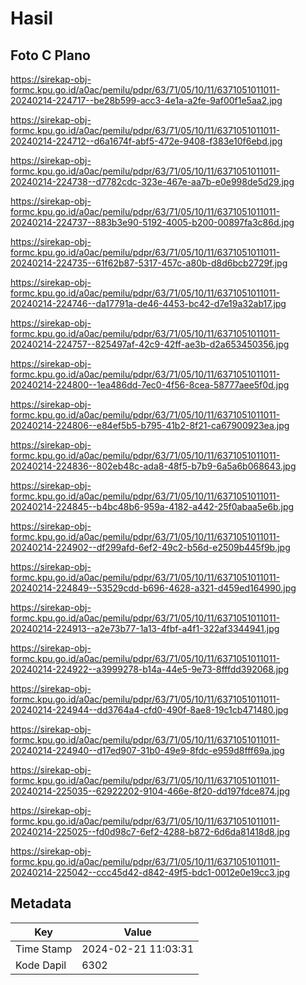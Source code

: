 # Hasil

## Foto C Plano

https://sirekap-obj-formc.kpu.go.id/a0ac/pemilu/pdpr/63/71/05/10/11/6371051011011-20240214-224717--be28b599-acc3-4e1a-a2fe-9af00f1e5aa2.jpg

https://sirekap-obj-formc.kpu.go.id/a0ac/pemilu/pdpr/63/71/05/10/11/6371051011011-20240214-224712--d6a1674f-abf5-472e-9408-f383e10f6ebd.jpg

https://sirekap-obj-formc.kpu.go.id/a0ac/pemilu/pdpr/63/71/05/10/11/6371051011011-20240214-224738--d7782cdc-323e-467e-aa7b-e0e998de5d29.jpg

https://sirekap-obj-formc.kpu.go.id/a0ac/pemilu/pdpr/63/71/05/10/11/6371051011011-20240214-224737--883b3e90-5192-4005-b200-00897fa3c86d.jpg

https://sirekap-obj-formc.kpu.go.id/a0ac/pemilu/pdpr/63/71/05/10/11/6371051011011-20240214-224735--61f62b87-5317-457c-a80b-d8d6bcb2729f.jpg

https://sirekap-obj-formc.kpu.go.id/a0ac/pemilu/pdpr/63/71/05/10/11/6371051011011-20240214-224746--da17791a-de46-4453-bc42-d7e19a32ab17.jpg

https://sirekap-obj-formc.kpu.go.id/a0ac/pemilu/pdpr/63/71/05/10/11/6371051011011-20240214-224757--825497af-42c9-42ff-ae3b-d2a653450356.jpg

https://sirekap-obj-formc.kpu.go.id/a0ac/pemilu/pdpr/63/71/05/10/11/6371051011011-20240214-224800--1ea486dd-7ec0-4f56-8cea-58777aee5f0d.jpg

https://sirekap-obj-formc.kpu.go.id/a0ac/pemilu/pdpr/63/71/05/10/11/6371051011011-20240214-224806--e84ef5b5-b795-41b2-8f21-ca67900923ea.jpg

https://sirekap-obj-formc.kpu.go.id/a0ac/pemilu/pdpr/63/71/05/10/11/6371051011011-20240214-224836--802eb48c-ada8-48f5-b7b9-6a5a6b068643.jpg

https://sirekap-obj-formc.kpu.go.id/a0ac/pemilu/pdpr/63/71/05/10/11/6371051011011-20240214-224845--b4bc48b6-959a-4182-a442-25f0abaa5e6b.jpg

https://sirekap-obj-formc.kpu.go.id/a0ac/pemilu/pdpr/63/71/05/10/11/6371051011011-20240214-224902--df299afd-6ef2-49c2-b56d-e2509b445f9b.jpg

https://sirekap-obj-formc.kpu.go.id/a0ac/pemilu/pdpr/63/71/05/10/11/6371051011011-20240214-224849--53529cdd-b696-4628-a321-d459ed164990.jpg

https://sirekap-obj-formc.kpu.go.id/a0ac/pemilu/pdpr/63/71/05/10/11/6371051011011-20240214-224913--a2e73b77-1a13-4fbf-a4f1-322af3344941.jpg

https://sirekap-obj-formc.kpu.go.id/a0ac/pemilu/pdpr/63/71/05/10/11/6371051011011-20240214-224922--a3999278-b14a-44e5-9e73-8fffdd392068.jpg

https://sirekap-obj-formc.kpu.go.id/a0ac/pemilu/pdpr/63/71/05/10/11/6371051011011-20240214-224944--dd3764a4-cfd0-490f-8ae8-19c1cb471480.jpg

https://sirekap-obj-formc.kpu.go.id/a0ac/pemilu/pdpr/63/71/05/10/11/6371051011011-20240214-224940--d17ed907-31b0-49e9-8fdc-e959d8fff69a.jpg

https://sirekap-obj-formc.kpu.go.id/a0ac/pemilu/pdpr/63/71/05/10/11/6371051011011-20240214-225035--62922202-9104-466e-8f20-dd197fdce874.jpg

https://sirekap-obj-formc.kpu.go.id/a0ac/pemilu/pdpr/63/71/05/10/11/6371051011011-20240214-225025--fd0d98c7-6ef2-4288-b872-6d6da81418d8.jpg

https://sirekap-obj-formc.kpu.go.id/a0ac/pemilu/pdpr/63/71/05/10/11/6371051011011-20240214-225042--ccc45d42-d842-49f5-bdc1-0012e0e19cc3.jpg


## Metadata

| Key        | Value               |
| ---------- | ------------------- |
| Time Stamp | 2024-02-21 11:03:31 |
| Kode Dapil | 6302                |



